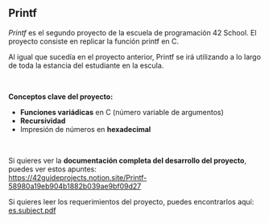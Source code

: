 ## Printf

*Printf* es el segundo proyecto de la escuela de programación 42 School. El proyecto consiste en replicar la función printf en C.

Al igual que sucedía en el proyecto anterior, Printf se irá utilizando a lo largo de toda la estancia del estudiante en la escula. 

<br>

**Conceptos clave del proyecto:**

-  **Funciones variádicas** en C (número variable de argumentos)
-  **Recursividad**
-  Impresión de números en **hexadecimal** 

<br>

Si quieres ver la **documentación completa del desarrollo del proyecto**, puedes ver estos apuntes: <br>
https://42guideprojects.notion.site/Printf-58980a19eb904b1882b039ae9bf09d27

Si quieres leer los requerimientos del proyecto, puedes encontrarlos aquí: <br>
[es.subject.pdf](https://github.com/user-attachments/files/17881300/es.subject.pdf)
